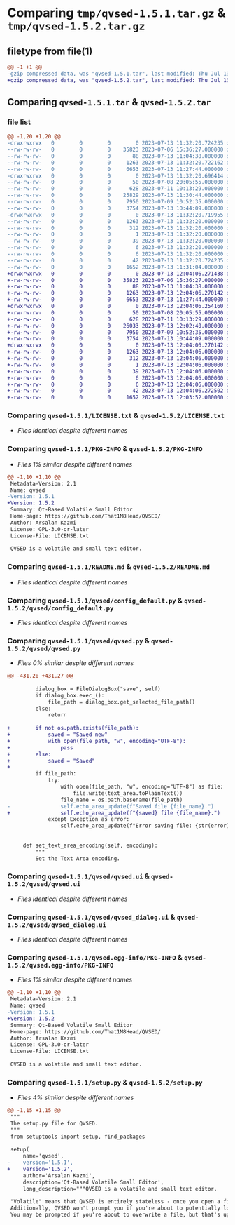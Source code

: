 # Comparing `tmp/qvsed-1.5.1.tar.gz` & `tmp/qvsed-1.5.2.tar.gz`

## filetype from file(1)

```diff
@@ -1 +1 @@
-gzip compressed data, was "qvsed-1.5.1.tar", last modified: Thu Jul 13 11:32:20 2023, max compression
+gzip compressed data, was "qvsed-1.5.2.tar", last modified: Thu Jul 13 12:04:06 2023, max compression
```

## Comparing `qvsed-1.5.1.tar` & `qvsed-1.5.2.tar`

### file list

```diff
@@ -1,20 +1,20 @@
-drwxrwxrwx   0        0        0        0 2023-07-13 11:32:20.724235 qvsed-1.5.1/
--rw-rw-rw-   0        0        0    35823 2023-07-06 15:36:27.000000 qvsed-1.5.1/LICENSE.txt
--rw-rw-rw-   0        0        0       88 2023-07-13 11:04:38.000000 qvsed-1.5.1/MANIFEST.in
--rw-rw-rw-   0        0        0     1263 2023-07-13 11:32:20.722162 qvsed-1.5.1/PKG-INFO
--rw-rw-rw-   0        0        0     6653 2023-07-13 11:27:44.000000 qvsed-1.5.1/README.md
-drwxrwxrwx   0        0        0        0 2023-07-13 11:32:20.696414 qvsed-1.5.1/qvsed/
--rw-rw-rw-   0        0        0       50 2023-07-08 20:05:55.000000 qvsed-1.5.1/qvsed/__init__.py
--rw-rw-rw-   0        0        0      628 2023-07-11 10:13:29.000000 qvsed-1.5.1/qvsed/config_default.py
--rw-rw-rw-   0        0        0    25829 2023-07-13 11:30:44.000000 qvsed-1.5.1/qvsed/qvsed.py
--rw-rw-rw-   0        0        0     7950 2023-07-09 10:52:35.000000 qvsed-1.5.1/qvsed/qvsed.ui
--rw-rw-rw-   0        0        0     3754 2023-07-13 10:44:09.000000 qvsed-1.5.1/qvsed/qvsed_dialog.ui
-drwxrwxrwx   0        0        0        0 2023-07-13 11:32:20.719955 qvsed-1.5.1/qvsed.egg-info/
--rw-rw-rw-   0        0        0     1263 2023-07-13 11:32:20.000000 qvsed-1.5.1/qvsed.egg-info/PKG-INFO
--rw-rw-rw-   0        0        0      312 2023-07-13 11:32:20.000000 qvsed-1.5.1/qvsed.egg-info/SOURCES.txt
--rw-rw-rw-   0        0        0        1 2023-07-13 11:32:20.000000 qvsed-1.5.1/qvsed.egg-info/dependency_links.txt
--rw-rw-rw-   0        0        0       39 2023-07-13 11:32:20.000000 qvsed-1.5.1/qvsed.egg-info/entry_points.txt
--rw-rw-rw-   0        0        0        6 2023-07-13 11:32:20.000000 qvsed-1.5.1/qvsed.egg-info/requires.txt
--rw-rw-rw-   0        0        0        6 2023-07-13 11:32:20.000000 qvsed-1.5.1/qvsed.egg-info/top_level.txt
--rw-rw-rw-   0        0        0       42 2023-07-13 11:32:20.724235 qvsed-1.5.1/setup.cfg
--rw-rw-rw-   0        0        0     1652 2023-07-13 11:31:04.000000 qvsed-1.5.1/setup.py
+drwxrwxrwx   0        0        0        0 2023-07-13 12:04:06.271438 qvsed-1.5.2/
+-rw-rw-rw-   0        0        0    35823 2023-07-06 15:36:27.000000 qvsed-1.5.2/LICENSE.txt
+-rw-rw-rw-   0        0        0       88 2023-07-13 11:04:38.000000 qvsed-1.5.2/MANIFEST.in
+-rw-rw-rw-   0        0        0     1263 2023-07-13 12:04:06.270142 qvsed-1.5.2/PKG-INFO
+-rw-rw-rw-   0        0        0     6653 2023-07-13 11:27:44.000000 qvsed-1.5.2/README.md
+drwxrwxrwx   0        0        0        0 2023-07-13 12:04:06.254160 qvsed-1.5.2/qvsed/
+-rw-rw-rw-   0        0        0       50 2023-07-08 20:05:55.000000 qvsed-1.5.2/qvsed/__init__.py
+-rw-rw-rw-   0        0        0      628 2023-07-11 10:13:29.000000 qvsed-1.5.2/qvsed/config_default.py
+-rw-rw-rw-   0        0        0    26033 2023-07-13 12:02:40.000000 qvsed-1.5.2/qvsed/qvsed.py
+-rw-rw-rw-   0        0        0     7950 2023-07-09 10:52:35.000000 qvsed-1.5.2/qvsed/qvsed.ui
+-rw-rw-rw-   0        0        0     3754 2023-07-13 10:44:09.000000 qvsed-1.5.2/qvsed/qvsed_dialog.ui
+drwxrwxrwx   0        0        0        0 2023-07-13 12:04:06.270142 qvsed-1.5.2/qvsed.egg-info/
+-rw-rw-rw-   0        0        0     1263 2023-07-13 12:04:06.000000 qvsed-1.5.2/qvsed.egg-info/PKG-INFO
+-rw-rw-rw-   0        0        0      312 2023-07-13 12:04:06.000000 qvsed-1.5.2/qvsed.egg-info/SOURCES.txt
+-rw-rw-rw-   0        0        0        1 2023-07-13 12:04:06.000000 qvsed-1.5.2/qvsed.egg-info/dependency_links.txt
+-rw-rw-rw-   0        0        0       39 2023-07-13 12:04:06.000000 qvsed-1.5.2/qvsed.egg-info/entry_points.txt
+-rw-rw-rw-   0        0        0        6 2023-07-13 12:04:06.000000 qvsed-1.5.2/qvsed.egg-info/requires.txt
+-rw-rw-rw-   0        0        0        6 2023-07-13 12:04:06.000000 qvsed-1.5.2/qvsed.egg-info/top_level.txt
+-rw-rw-rw-   0        0        0       42 2023-07-13 12:04:06.272502 qvsed-1.5.2/setup.cfg
+-rw-rw-rw-   0        0        0     1652 2023-07-13 12:03:52.000000 qvsed-1.5.2/setup.py
```

### Comparing `qvsed-1.5.1/LICENSE.txt` & `qvsed-1.5.2/LICENSE.txt`

 * *Files identical despite different names*

### Comparing `qvsed-1.5.1/PKG-INFO` & `qvsed-1.5.2/PKG-INFO`

 * *Files 1% similar despite different names*

```diff
@@ -1,10 +1,10 @@
 Metadata-Version: 2.1
 Name: qvsed
-Version: 1.5.1
+Version: 1.5.2
 Summary: Qt-Based Volatile Small Editor
 Home-page: https://github.com/That1M8Head/QVSED/
 Author: Arsalan Kazmi
 License: GPL-3.0-or-later
 License-File: LICENSE.txt
 
 QVSED is a volatile and small text editor.
```

### Comparing `qvsed-1.5.1/README.md` & `qvsed-1.5.2/README.md`

 * *Files identical despite different names*

### Comparing `qvsed-1.5.1/qvsed/config_default.py` & `qvsed-1.5.2/qvsed/config_default.py`

 * *Files identical despite different names*

### Comparing `qvsed-1.5.1/qvsed/qvsed.py` & `qvsed-1.5.2/qvsed/qvsed.py`

 * *Files 0% similar despite different names*

```diff
@@ -431,20 +431,27 @@
 
         dialog_box = FileDialogBox("save", self)
         if dialog_box.exec_():
             file_path = dialog_box.get_selected_file_path()
         else:
             return
 
+        if not os.path.exists(file_path):
+            saved = "Saved new"
+            with open(file_path, "w", encoding="UTF-8"):
+                pass
+        else:
+            saved = "Saved"
+
         if file_path:
             try:
                 with open(file_path, "w", encoding="UTF-8") as file:
                     file.write(text_area.toPlainText())
                 file_name = os.path.basename(file_path)
-                self.echo_area_update(f"Saved file {file_name}.")
+                self.echo_area_update(f"{saved} file {file_name}.")
             except Exception as error:
                 self.echo_area_update(f"Error saving file: {str(error)}")
 
 
     def set_text_area_encoding(self, encoding):
         """
         Set the Text Area encoding.
```

### Comparing `qvsed-1.5.1/qvsed/qvsed.ui` & `qvsed-1.5.2/qvsed/qvsed.ui`

 * *Files identical despite different names*

### Comparing `qvsed-1.5.1/qvsed/qvsed_dialog.ui` & `qvsed-1.5.2/qvsed/qvsed_dialog.ui`

 * *Files identical despite different names*

### Comparing `qvsed-1.5.1/qvsed.egg-info/PKG-INFO` & `qvsed-1.5.2/qvsed.egg-info/PKG-INFO`

 * *Files 1% similar despite different names*

```diff
@@ -1,10 +1,10 @@
 Metadata-Version: 2.1
 Name: qvsed
-Version: 1.5.1
+Version: 1.5.2
 Summary: Qt-Based Volatile Small Editor
 Home-page: https://github.com/That1M8Head/QVSED/
 Author: Arsalan Kazmi
 License: GPL-3.0-or-later
 License-File: LICENSE.txt
 
 QVSED is a volatile and small text editor.
```

### Comparing `qvsed-1.5.1/setup.py` & `qvsed-1.5.2/setup.py`

 * *Files 4% similar despite different names*

```diff
@@ -1,15 +1,15 @@
 """
 The setup.py file for QVSED.
 """
 from setuptools import setup, find_packages
 
 setup(
     name='qvsed',
-    version='1.5.1',
+    version='1.5.2',
     author='Arsalan Kazmi',
     description='Qt-Based Volatile Small Editor',
     long_description="""QVSED is a volatile and small text editor.
 
 "Volatile" means that QVSED is entirely stateless - once you open a file, QVSED doesn't store any file paths or any other data other than the text contents of the file you loaded.
 Additionally, QVSED won't prompt you if you're about to potentially lose an unsaved file, since it doesn't know of any file metadata.
 You may be prompted if you're about to overwrite a file, but that's up to your OS, not QVSED.
```

